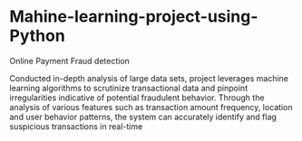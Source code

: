 # Mahine-learning-project-using-Python
Online Payment Fraud detection

Conducted in-depth analysis of large data sets, project leverages machine 
learning algorithms to scrutinize transactional data and pinpoint irregularities 
indicative of potential fraudulent behavior. Through the analysis of various 
features such as transaction amount frequency, location and user behavior 
patterns, the system can accurately identify and flag suspicious transactions in 
real-time
